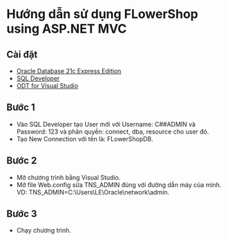 # Hướng dẫn sử dụng FLowerShop using ASP.NET MVC

## Cài đặt
- [Oracle Database 21c Express Edition](https://www.oracle.com/database/technologies/xe-downloads.html)
- [SQL Developer](https://www.oracle.com/database/sqldeveloper/technologies/download/)
- [ODT for Visual Studio](https://marketplace.visualstudio.com/items?itemName=OracleCorporation.OracleDeveloperToolsForVisualStudio2022)

## Bước 1
- Vào SQL Developer tạo User mới với Username: C##ADMIN và Password: 123 và phân quyền: connect, dba, resource cho user đó.
- Tạo New Connection với tên là: FLowerShopDB.

## Bước 2
- Mở chương trình bằng Visual Studio.
- Mở file Web.config sửa TNS_ADMIN đúng với đường dẫn máy của mình. VD: TNS_ADMIN=C:\Users\LE\Oracle\network\admin.

## Bước 3
- Chạy chương trình.

